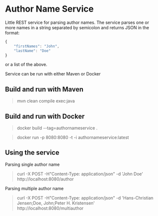 # Author Name Service
Little REST service for parsing author names.
The service parses one or more names in a string separated by semicolon and returns JSON in the format:

```javascript
{
    "firstNames": "John",
    "lastName": "Doe"
}
```

or a list of the above.

Service can be run with either Maven or Docker

## Build and run with Maven

>   mvn clean compile exec:java

## Build and run with Docker

>   docker build --tag=authornameservice .

>   docker run -p 8080:8080 -t -i authornameservice:latest

## Using the service

Parsing single author name

>   curl -X POST -H"Content-Type: application/json" -d 'John Doe' http://localhost:8080/author

Parsing multiple author name

>   curl -X POST -H"Content-Type: application/json" -d 'Hans-Christian Jensen;Doe, John;Peter H. Kristensen' http://localhost:8080/multiauthor

